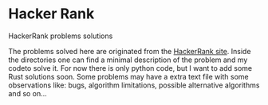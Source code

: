 # Hacker Rank
HackerRank problems solutions

The problems solved here are originated from the [HackerRank site](https://www.hackerrank.com/).
Inside the directories one can find a minimal description of the problem and my codeto solve it. For now there is only python code, but I want to add some Rust solutions soon.
 Some problems may have a extra text file with some observations like: bugs, algorithm limitations, possible alternative algorithms and so on...
